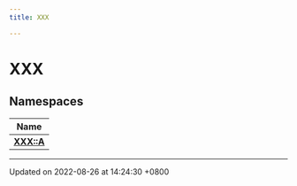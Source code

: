 ```yaml
---
title: XXX

---
```


# XXX



## Namespaces

| Name           |
| -------------- |
| **[XXX::A](/Namespaces/namespaceXXX_1_1A.md)**  |






-------------------------------

Updated on 2022-08-26 at 14:24:30 +0800